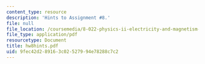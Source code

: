 ```yaml
---
content_type: resource
description: 'Hints to Assignment #8.'
file: null
file_location: /coursemedia/8-022-physics-ii-electricity-and-magnetism-fall-2002/9fec42d289163c02527994e78288c7c2_hw8hints.pdf
file_type: application/pdf
resourcetype: Document
title: hw8hints.pdf
uid: 9fec42d2-8916-3c02-5279-94e78288c7c2
---
```

